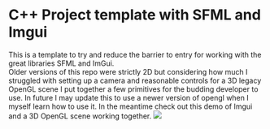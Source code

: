 # C++ Project template with SFML and Imgui  
This is a template to try and reduce the barrier to entry for working with the great libraries SFML and ImGui.  
Older versions of this repo were strictly 2D but considering how much I struggled with setting up a camera and reasonable controls for a 3D legacy OpenGL scene I put together a few primitives for the budding developer to use. In future I may update this to use a newer version of opengl when I myself learn how to use it. In the meantime check out this demo of Imgui and a 3D OpenGL scene working together.
![](assets/demo2.gif)
